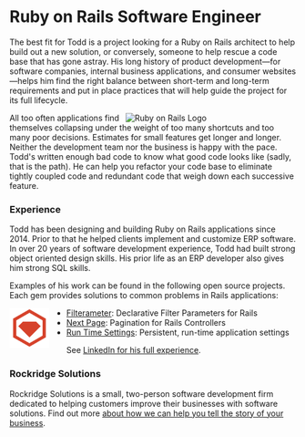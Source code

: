 # Ruby on Rails Software Engineer

The best fit for Todd is a project looking for a Ruby on Rails architect to help build out a new solution, or conversely, someone to help rescue a code base that has gone astray. His long history of product development—for software companies, internal business applications, and consumer websites—helps him find the right balance between short-term and long-term requirements and put in place practices that will help guide the project for its full lifecycle.

<img alt="Ruby on Rails Logo" src="https://upload.wikimedia.org/wikipedia/commons/6/62/Ruby_On_Rails_Logo.svg" width="300px;" align="right">

All too often applications find themselves collapsing under the weight of too many shortcuts and too many poor decisions. Estimates for small features get longer and longer. Neither the development team nor the business is happy with the pace. Todd's written enough bad code to know what good code looks like (sadly, that is the path). He can help you refactor your code base to eliminate tightly coupled code and redundant code that weigh down each successive feature.

### Experience

Todd has been designing and building Ruby on Rails applications since 2014. Prior to that he helped clients implement and customize ERP software. In over 20 years of software development experience, Todd had built strong object oriented design skills. His prior life as an ERP developer also gives him strong SQL skills.

Examples of his work can be found in the following open source projects. Each gem provides solutions to common problems in Rails applications:

<img src="images/rubygems_logo_red.png" width="70px" align="left" style="margin-right: 30px;">

- [Filterameter](https://github.com/RockSolt/filterameter): Declarative Filter Parameters for Rails
- [Next Page](https://github.com/RockSolt/next_page): Pagination for Rails Controllers
- [Run Time Settings](https://github.com/RockSolt/run_time_settings): Persistent, run-time application settings

See [LinkedIn for his full experience](https://www.linkedin.com/in/rockridgesolutions).

### Rockridge Solutions

Rockridge Solutions is a small, two-person software development firm dedicated to helping customers improve their businesses with software solutions. Find out more
[about how we can help you tell the story of your business](https://rockridgesolutions.com/).
